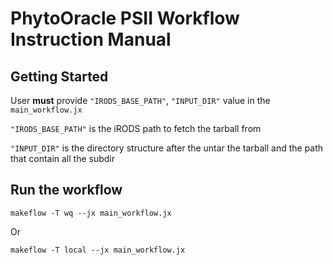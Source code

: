 # PhytoOracle PSII Workflow Instruction Manual

## Getting Started

User **must** provide `"IRODS_BASE_PATH"`, `"INPUT_DIR"` value in the `main_workflow.jx`

`"IRODS_BASE_PATH"` is the iRODS path to fetch the tarball from

`"INPUT_DIR"` is the directory structure after the untar the tarball and the path that contain all the subdir

## Run the workflow

```
makeflow -T wq --jx main_workflow.jx
```
Or
```
makeflow -T local --jx main_workflow.jx
```

